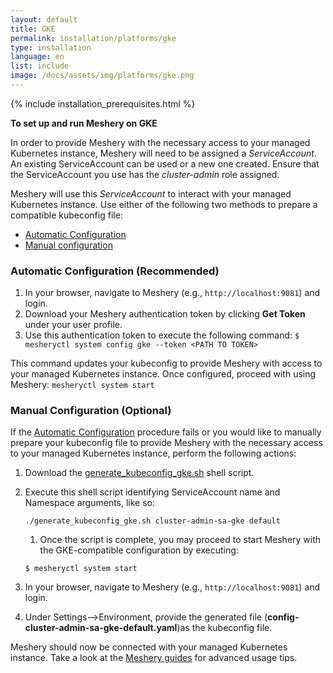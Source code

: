 ```yaml
---
layout: default
title: GKE
permalink: installation/platforms/gke
type: installation
language: en
list: include
image: /docs/assets/img/platforms/gke.png
---
```


{% include installation_prerequisites.html %}

**To set up and run Meshery on GKE** 

In order to provide Meshery with the necessary access to your managed Kubernetes instance, 
Meshery will need to be assigned a *ServiceAccount*. An existing ServiceAccount can be used or a new one created. Ensure that the ServiceAccount you use has the *cluster-admin* role assigned.

Meshery will use this *ServiceAccount* to interact with your managed Kubernetes instance. Use either of the following two methods to prepare a compatible kubeconfig file:

- [Automatic Configuration](#automatic-configuration-recommended)
- [Manual configuration](#manual-configuration-optional)

### **Automatic Configuration** (Recommended)

1. In your browser, navigate to Meshery (e.g., `http://localhost:9081`) and login.
1. Download your Meshery authentication token by clicking **Get Token** under your user profile.
1. Use this authentication token to execute the following command:
    ```$ mesheryctl system config gke --token <PATH TO TOKEN>```

This command updates your kubeconfig to provide Meshery with access to your managed Kubernetes instance.
Once configured, proceed with using Meshery:
`mesheryctl system start`

### **Manual Configuration** (Optional)

If the [Automatic Configuration](#automatic-configuration-recommended) procedure fails or you would like to manually prepare your kubeconfig file to provide Meshery with the necessary access to your managed Kubernetes instance, perform the following actions:

1. Download the [generate_kubeconfig_gke.sh](./generate_kubeconfig_gke.sh) shell script.
1. Execute this shell script identifying ServiceAccount name and Namespace arguments, like so:
    
    ```./generate_kubeconfig_gke.sh cluster-admin-sa-gke default```
    
    1. Once the script is complete, you may proceed to start Meshery with the GKE-compatible configuration by executing:
    
    ```$ mesheryctl system start```
1. In your browser, navigate to Meshery (e.g., `http://localhost:9081`) and login.
1. Under Settings-->Environment, provide the generated file (**config-cluster-admin-sa-gke-default.yaml**)as the kubeconfig file.

Meshery should now be connected with your managed Kubernetes instance. Take a look at the [Meshery guides](/docs/guides) for advanced usage tips.